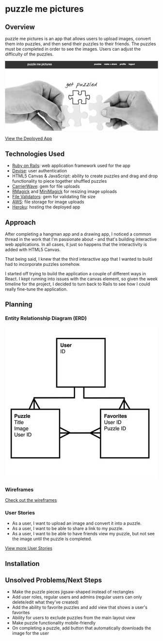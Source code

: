 # puzzle me pictures

## Overview
puzzle me pictures is an app that allows users to upload images, convert them into puzzles, and then send their puzzles to their friends. The puzzles must be completed in order to see the images. Users can adjust the difficulty of the puzzles.

[![Screenshot](screenshot.png)](https://puzzle-me-pictures.herokuapp.com/)

[View the Deployed App](https://puzzle-me-pictures.herokuapp.com/)

## Technologies Used
* [Ruby on Rails](http://rubyonrails.org/): web application framework used for the app
* [Devise](https://github.com/plataformatec/devise): user authentication
* HTML5 Canvas & JavaScript: ability to create puzzles and drag and drop functionality to piece together shuffled puzzles
* [CarrierWave](https://github.com/carrierwaveuploader/carrierwave): gem for file uploads
* [RMagick](https://rmagick.github.io/) and [MiniMagick](https://github.com/minimagick/minimagick) for resizing image uploads
* [File Validators](https://github.com/musaffa/file_validators): gem for validating file size
* [AWS](https://aws.amazon.com/): file storage for image uploads
* [Heroku](http://www.heroku.com/): hosting the deployed app

## Approach
After completing a hangman app and a drawing app, I noticed a common thread in the work that I'm passionate about - and that's building interactive web applications. In all cases, it just so happens that the interactivity is added with HTML5 Canvas.

That being said, I knew that the third interactive app that I wanted to build had to incorporate puzzles somehow.

I started off trying to build the application a couple of different ways in React. I kept running into issues with the canvas element, so given the week timeline for the project, I decided to turn back to Rails to see how I could really fine-tune the application.

## Planning
### Entity Relationship Diagram (ERD)
![ERD](planning/erd.jpg)

### Wireframes
[Check out the wireframes](planning/wireframes.pdf)

### User Stories
* As a user, I want to upload an image and convert it into a puzzle.
* As a user, I want to be able to share a link to my puzzle.
* As a user, I want to be able to have friends view my puzzle, but not see the image until the puzzle is completed.

[View more User Stories](planning/user_stories.md)

## Installation

## Unsolved Problems/Next Steps
* Make the puzzle pieces jigsaw-shaped instead of rectangles
* Add user roles, regular users and admins (regular users can only delete/edit what they've created)
* Add the ability to favorite puzzles and add view that shows a user's favorites
* Ability for users to exclude puzzles from the main layout view
* Make puzzle functionality mobile-friendly
* On completing a puzzle, add button that automatically downloads the image for the user
